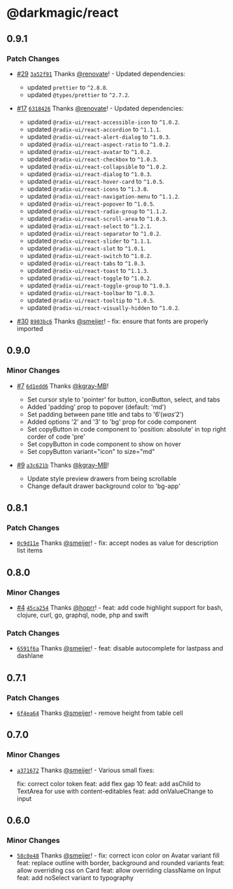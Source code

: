 # @darkmagic/react

## 0.9.1

### Patch Changes

- [#29](https://github.com/magicbell-io/darkmagic/pull/29) [`3a52f91`](https://github.com/magicbell-io/darkmagic/commit/3a52f913722eb46d14d8f54720a9f223e7825b78) Thanks [@renovate](https://github.com/apps/renovate)! - Updated dependencies:

  - updated `prettier` to `^2.8.8`.
  - updated `@types/prettier` to `^2.7.2`.

- [#17](https://github.com/magicbell-io/darkmagic/pull/17) [`6318426`](https://github.com/magicbell-io/darkmagic/commit/6318426586d15ed7faff9a96ac9a7d200890d578) Thanks [@renovate](https://github.com/apps/renovate)! - Updated dependencies:

  - updated `@radix-ui/react-accessible-icon` to `^1.0.2`.
  - updated `@radix-ui/react-accordion` to `^1.1.1`.
  - updated `@radix-ui/react-alert-dialog` to `^1.0.3`.
  - updated `@radix-ui/react-aspect-ratio` to `^1.0.2`.
  - updated `@radix-ui/react-avatar` to `^1.0.2`.
  - updated `@radix-ui/react-checkbox` to `^1.0.3`.
  - updated `@radix-ui/react-collapsible` to `^1.0.2`.
  - updated `@radix-ui/react-dialog` to `^1.0.3`.
  - updated `@radix-ui/react-hover-card` to `^1.0.5`.
  - updated `@radix-ui/react-icons` to `^1.3.0`.
  - updated `@radix-ui/react-navigation-menu` to `^1.1.2`.
  - updated `@radix-ui/react-popover` to `^1.0.5`.
  - updated `@radix-ui/react-radio-group` to `^1.1.2`.
  - updated `@radix-ui/react-scroll-area` to `^1.0.3`.
  - updated `@radix-ui/react-select` to `^1.2.1`.
  - updated `@radix-ui/react-separator` to `^1.0.2`.
  - updated `@radix-ui/react-slider` to `^1.1.1`.
  - updated `@radix-ui/react-slot` to `^1.0.1`.
  - updated `@radix-ui/react-switch` to `^1.0.2`.
  - updated `@radix-ui/react-tabs` to `^1.0.3`.
  - updated `@radix-ui/react-toast` to `^1.1.3`.
  - updated `@radix-ui/react-toggle` to `^1.0.2`.
  - updated `@radix-ui/react-toggle-group` to `^1.0.3`.
  - updated `@radix-ui/react-toolbar` to `^1.0.3`.
  - updated `@radix-ui/react-tooltip` to `^1.0.5`.
  - updated `@radix-ui/react-visually-hidden` to `^1.0.2`.

- [#30](https://github.com/magicbell-io/darkmagic/pull/30) [`8903bc6`](https://github.com/magicbell-io/darkmagic/commit/8903bc6d40feb61f22703f1d98e2525dc4b5147d) Thanks [@smeijer](https://github.com/smeijer)! - fix: ensure that fonts are properly imported

## 0.9.0

### Minor Changes

- [#7](https://github.com/magicbell-io/darkmagic/pull/7) [`6d1edd6`](https://github.com/magicbell-io/darkmagic/commit/6d1edd6d9c304b77d013049a90c8e704312823ba) Thanks [@kgray-MB](https://github.com/kgray-MB)!

  - Set cursor style to 'pointer' for button, iconButton, select, and tabs
  - Added 'padding' prop to popover (default: 'md')
  - Set padding between pane title and tabs to '$6' (was '$2')
  - Added options '2' and '3' to 'bg' prop for code component
  - Set copyButton in code component to 'position: absolute' in top right corder of code 'pre'
  - Set copyButton in code component to show on hover
  - Set copyButton variant="icon" to size="md"

- [#9](https://github.com/magicbell-io/darkmagic/pull/9) [`a3c621b`](https://github.com/magicbell-io/darkmagic/commit/a3c621b2100484178e5a8f26c33e7835b0be92b6) Thanks [@kgray-MB](https://github.com/kgray-MB)!

  - Update style preview drawers from being scrollable
  - Change default drawer background color to 'bg-app'

## 0.8.1

### Patch Changes

- [`0c9d11e`](https://github.com/magicbell-io/darkmagic/commit/0c9d11e4aec4af52b4356b32c04b63bac40e9e36) Thanks [@smeijer](https://github.com/smeijer)! - fix: accept nodes as value for description list items

## 0.8.0

### Minor Changes

- [#4](https://github.com/magicbell-io/darkmagic/pull/4) [`45ca254`](https://github.com/magicbell-io/darkmagic/commit/45ca25449e7bedde1d7178a5f2de59fce1d98584) Thanks [@hoprr](https://github.com/hoprr)! - feat: add code highlight support for bash, clojure, curl, go, graphql, node, php and swift

### Patch Changes

- [`6591f6a`](https://github.com/magicbell-io/darkmagic/commit/6591f6a6c4fb42c79c2d41d4da783a376f79967f) Thanks [@smeijer](https://github.com/smeijer)! - feat: disable autocomplete for lastpass and dashlane

## 0.7.1

### Patch Changes

- [`6f4ea64`](https://github.com/magicbell-io/darkmagic/commit/6f4ea64cb6cf810ebb6974a2bb15fd108935a013) Thanks [@smeijer](https://github.com/smeijer)! - remove height from table cell

## 0.7.0

### Minor Changes

- [`a371672`](https://github.com/magicbell-io/darkmagic/commit/a371672c19dadf4d290633734490e13f47864a75) Thanks [@smeijer](https://github.com/smeijer)! - Various small fixes:

  fix: correct color token
  feat: add flex gap 10
  feat: add asChild to TextArea for use with content-editables
  feat: add onValueChange to input

## 0.6.0

### Minor Changes

- [`58c0e48`](https://github.com/magicbell-io/darkmagic/commit/58c0e48bb376718275de85ec4502b4c5dfc992f6) Thanks [@smeijer](https://github.com/smeijer)! - fix: correct icon color on Avatar variant fill
  feat: replace outline with border, background and rounded variants
  feat: allow overriding css on Card
  feat: allow overriding className on Input
  feat: add noSelect variant to typography

